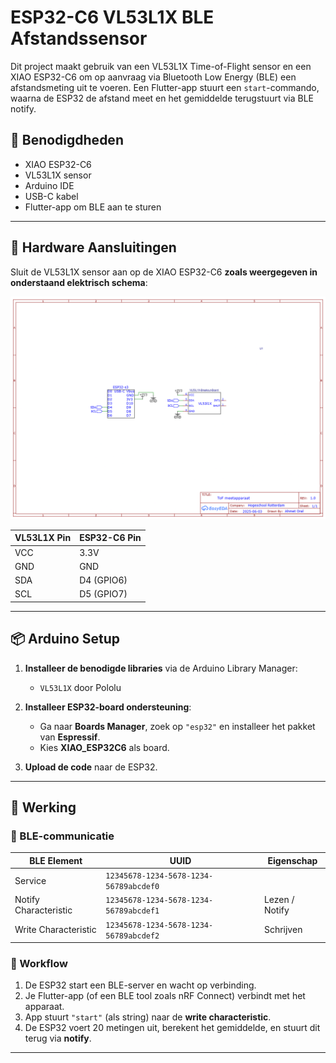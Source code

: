 # ESP32-C6 VL53L1X BLE Afstandssensor

Dit project maakt gebruik van een VL53L1X Time-of-Flight sensor en een XIAO ESP32-C6 om op aanvraag via Bluetooth Low Energy (BLE) een afstandsmeting uit te voeren. Een Flutter-app stuurt een `start`-commando, waarna de ESP32 de afstand meet en het gemiddelde terugstuurt via BLE notify.

## 🧰 Benodigdheden

- XIAO ESP32-C6
- VL53L1X sensor
- Arduino IDE
- USB-C kabel
- Flutter-app om BLE aan te sturen

---

## 🔌 Hardware Aansluitingen

Sluit de VL53L1X sensor aan op de XIAO ESP32-C6 **zoals weergegeven in onderstaand elektrisch schema**:

![Wiring Diagram](Schematic_Meetapparaat_2025-06-03.png)

| VL53L1X Pin | ESP32-C6 Pin |
|-------------|--------------|
| VCC         | 3.3V         |
| GND         | GND          |
| SDA         | D4 (GPIO6)   |
| SCL         | D5 (GPIO7)   |

---

## 📦 Arduino Setup

1. **Installeer de benodigde libraries** via de Arduino Library Manager:
   - `VL53L1X` door Pololu

2. **Installeer ESP32-board ondersteuning**:
   - Ga naar **Boards Manager**, zoek op `"esp32"` en installeer het pakket van **Espressif**.
   - Kies **XIAO_ESP32C6** als board.

3. **Upload de code** naar de ESP32.

---

## 🧪 Werking

### 🔄 BLE-communicatie

| BLE Element           | UUID                                     | Eigenschap |
|-----------------------|-------------------------------------------|------------|
| Service               | `12345678-1234-5678-1234-56789abcdef0`     |            |
| Notify Characteristic | `12345678-1234-5678-1234-56789abcdef1`     | Lezen / Notify |
| Write Characteristic  | `12345678-1234-5678-1234-56789abcdef2`     | Schrijven  |

### 🧾 Workflow

1. De ESP32 start een BLE-server en wacht op verbinding.
2. Je Flutter-app (of een BLE tool zoals nRF Connect) verbindt met het apparaat.
3. App stuurt `"start"` (als string) naar de **write characteristic**.
4. De ESP32 voert 20 metingen uit, berekent het gemiddelde, en stuurt dit terug via **notify**.

---
